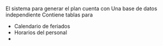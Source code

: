 El sistema para generar el plan cuenta con
Una base de datos independiente
Contiene tablas para
- Calendario de feriados
- Horarios del personal
- 